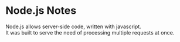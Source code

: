 # Node.js Notes

Node.js allows server-side code, written with javascript.   
It was built to serve the need of processing multiple requests at once.